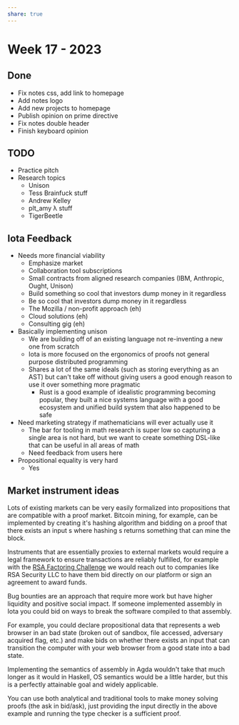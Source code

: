```yaml
---
share: true
---
```


# Week 17 - 2023

## Done

- Fix notes css, add link to homepage
- Add notes logo
- Add new projects to homepage
- Publish opinion on prime directive
- Fix notes double header
- Finish keyboard opinion

## TODO

- Practice pitch
- Research topics
	- Unison
	- Tess Brainfuck stuff
	- Andrew Kelley
	- plt_amy λ stuff
	- TigerBeetle

## Iota Feedback

* Needs more financial viability
	* Emphasize market
	* Collaboration tool subscriptions
	* Small contracts from aligned research companies (IBM, Anthropic, Ought, Unison)
	* Build something so cool that investors dump money in it regardless
	* Be so cool that investors dump money in it regardless
	* The Mozilla / non-profit approach (eh)
	* Cloud solutions (eh)
	* Consulting gig (eh)
* Basically implementing unison
	* We are building off of an existing language not re-inventing a new one from scratch
	* Iota is more focused on the ergonomics of proofs not general purpose distributed programming
	* Shares a lot of the same ideals (such as storing everything as an AST) but can't take off without giving users a good enough reason to use it over something more pragmatic
		* Rust is a good example of idealistic programming becoming popular, they built a nice systems language with a good ecosystem and unified build system that also happened to be safe
* Need marketing strategy if mathematicians will ever actually use it
	* The bar for tooling in math research is super low so capturing a single area is not hard, but we want to create something DSL-like that can be useful in all areas of math
	* Need feedback from users here
* Propositional equality is very hard
	* Yes

## Market instrument ideas

Lots of existing markets can be very easily formalized into propositions that are compatible with a proof market. Bitcoin mining, for example, can be implemented by creating it's hashing algorithm and bidding on a proof that there exists an input s where hashing s returns something that can mine the block.

Instruments that are essentially proxies to external markets would require a legal framework to ensure transactions are reliably fulfilled, for example with the [RSA Factoring Challenge](https://en.wikipedia.org/wiki/RSA_Factoring_Challenge) we would reach out to companies like RSA Security LLC to have them bid directly on our platform or sign an agreement to award funds.

Bug bounties are an approach that require more work but have higher liquidity and positive social impact. If someone implemented assembly in Iota you could bid on ways to break the software compiled to that assembly.

For example, you could declare propositional data that represents a web browser in an bad state (broken out of sandbox, file accessed, adversary acquired flag, etc.) and make bids on whether there exists an input that can transition the computer with your web browser from a good state into a bad state.

Implementing the semantics of assembly in Agda wouldn't take that much longer as it would in Haskell, OS semantics would be a little harder, but this is a perfectly attainable goal and widely applicable.

You can use both analytical and traditional tools to make money solving proofs (the ask in bid/ask), just providing the input directly in the above example and running the type checker is a sufficient proof.